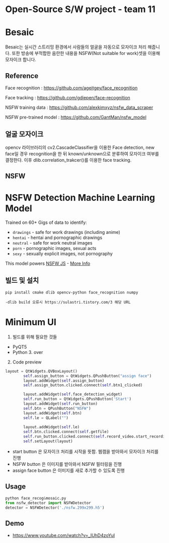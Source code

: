 # Open-Source S/W project - team 11

Besaic
====
Besaic는 실시간 스트리밍 환경에서 사람들의 얼굴을 자동으로 모자이크 처리 해줍니다. 또한 방송에 부적합한 음란한 내용을 NSFW(Not suitable for work)셋을 이용해 모자이크 합니다.

Reference
----
Face recognition : https://github.com/ageitgey/face_recognition

Face tracking : https://github.com/gdiepen/face-recognition

NSFW training data :  https://github.com/alexkimxyz/nsfw_data_scraper

NSFW pre-trained model :  https://github.com/GantMan/nsfw_model

얼굴 모자이크
----

opencv 라이브러리의 cv2.CascadeClassifier을 이용한 Face detection,
new face일 경우 recognition을 한 뒤 known/unknown으로 분류하여 모자이크 여부를 결정한다.
이후 dlib.correlation_trakcer()를 이용한 face tracking.

NSFW
----
# NSFW Detection Machine Learning Model
Trained on 60+ Gigs of data to identify:
- `drawings` - safe for work drawings (including anime)
- `hentai` - hentai and pornographic drawings
- `neutral` - safe for work neutral images
- `porn` - pornographic images, sexual acts
- `sexy` - sexually explicit images, not pornography

This model powers [NSFW JS](https://github.com/infinitered/nsfwjs) - [More Info](https://shift.infinite.red/avoid-nightmares-nsfw-js-ab7b176978b1)

빌드 및 설치
----
```console
pip install cmake dlib opencv-python face_recognition numpy

-dlib build 오류시 https://sulastri.tistory.com/3 해당 URL 
```

#  Minimum UI

1. 빌드를 위해 필요한 것들
* PyQT5
* Python 3. over
2. Code preview
```python
layout = QtWidgets.QVBoxLayout()
        self.assign_button = QtWidgets.QPushButton("assign face")
        layout.addWidget(self.assign_button)
        self.assign_button.clicked.connect(self.btn1_clicked)

        layout.addWidget(self.face_detection_widget)
        self.run_button = QtWidgets.QPushButton('Start')
        layout.addWidget(self.run_button)
        self.btn = QPushButton("NSFW")
        layout.addWidget(self.btn)
        self.le = QLabel("")
        
        layout.addWidget(self.le)
        self.btn.clicked.connect(self.getfile)
        self.run_button.clicked.connect(self.record_video.start_recording)
        self.setLayout(layout)
```
* start button 은 모자이크 처리를 시작을 뜻함. 웹캠을 받아와서 모자이크 처리를 진행
* NSFW button 은 이미지를 받아와서 NSFW 필터링을 진행
* assign face button 은 이미지를 새로 추가할 수 있도록 진행

## Usage
```python
python face_recog&mosaic.py
from nsfw_detector import NSFWDetector
detector = NSFWDetector('./nsfw.299x299.h5')
```

## Demo
- https://www.youtube.com/watch?v=_IUhD4zoYuI
